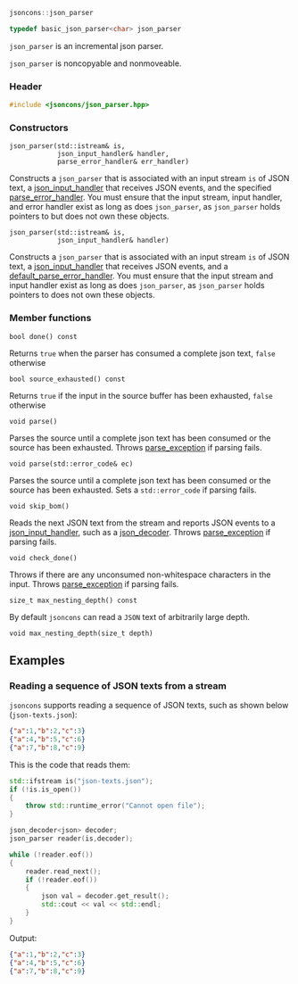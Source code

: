 ```c++
jsoncons::json_parser

typedef basic_json_parser<char> json_parser
```
`json_parser` is an incremental json parser.

`json_parser` is noncopyable and nonmoveable.

### Header
```c++
#include <jsoncons/json_parser.hpp>
```
### Constructors

    json_parser(std::istream& is,
                json_input_handler& handler,
                parse_error_handler& err_handler)
Constructs a `json_parser` that is associated with an input stream `is` of JSON text, a [json_input_handler](json_input_handler) that receives JSON events, and the specified [parse_error_handler](parse_error_handler).
You must ensure that the input stream, input handler, and error handler exist as long as does `json_parser`, as `json_parser` holds pointers to but does not own these objects.

    json_parser(std::istream& is,
                json_input_handler& handler)
Constructs a `json_parser` that is associated with an input stream `is` of JSON text, a [json_input_handler](json_input_handler) that receives JSON events, and a [default_parse_error_handler](default_parse_error_handler).
You must ensure that the input stream and input handler exist as long as does `json_parser`, as `json_parser` holds pointers to does not own these objects.

### Member functions

    bool done() const
Returns `true` when the parser has consumed a complete json text, `false` otherwise

    bool source_exhausted() const
Returns `true` if the input in the source buffer has been exhausted, `false` otherwise

    void parse()
Parses the source until a complete json text has been consumed or the source has been exhausted.
Throws [parse_exception](parse_exception) if parsing fails.

    void parse(std::error_code& ec)
Parses the source until a complete json text has been consumed or the source has been exhausted.
Sets a `std::error_code` if parsing fails.

    void skip_bom()
Reads the next JSON text from the stream and reports JSON events to a [json_input_handler](json_input_handler), such as a [json_decoder](json_decoder).
Throws [parse_exception](parse_exception) if parsing fails.

    void check_done()
Throws if there are any unconsumed non-whitespace characters in the input.
Throws [parse_exception](parse_exception) if parsing fails.

    size_t max_nesting_depth() const
By default `jsoncons` can read a `JSON` text of arbitrarily large depth.

    void max_nesting_depth(size_t depth)

## Examples


### Reading a sequence of JSON texts from a stream

`jsoncons` supports reading a sequence of JSON texts, such as shown below (`json-texts.json`):
```json
{"a":1,"b":2,"c":3}
{"a":4,"b":5,"c":6}
{"a":7,"b":8,"c":9}
```
This is the code that reads them: 
```c++
std::ifstream is("json-texts.json");
if (!is.is_open())
{
    throw std::runtime_error("Cannot open file");
}

json_decoder<json> decoder;
json_parser reader(is,decoder);

while (!reader.eof())
{
    reader.read_next();
    if (!reader.eof())
    {
        json val = decoder.get_result();
        std::cout << val << std::endl;
    }
}
```
Output:
```json
{"a":1,"b":2,"c":3}
{"a":4,"b":5,"c":6}
{"a":7,"b":8,"c":9}
```
